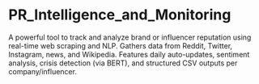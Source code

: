 # PR_Intelligence_and_Monitoring
A powerful tool to track and analyze brand or influencer reputation using real-time web scraping and NLP. Gathers data from Reddit, Twitter, Instagram, news, and Wikipedia. Features daily auto-updates, sentiment analysis, crisis detection (via BERT), and structured CSV outputs per company/influencer.
